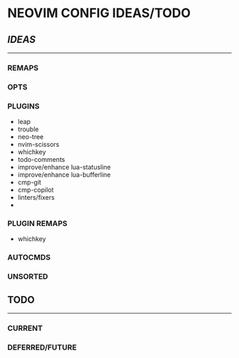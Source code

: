 # NEOVIM CONFIG IDEAS/TODO


## *IDEAS*
--------------------------

### REMAPS



### OPTS


### PLUGINS
- leap
- trouble
- neo-tree
- nvim-scissors
- whichkey
- todo-comments
- improve/enhance lua-statusline
- improve/enhance lua-bufferline
- cmp-git
- cmp-copilot
- linters/fixers
-



### PLUGIN REMAPS
- whichkey


### AUTOCMDS


### UNSORTED




## TODO
--------------------------

### CURRENT 


### DEFERRED/FUTURE

